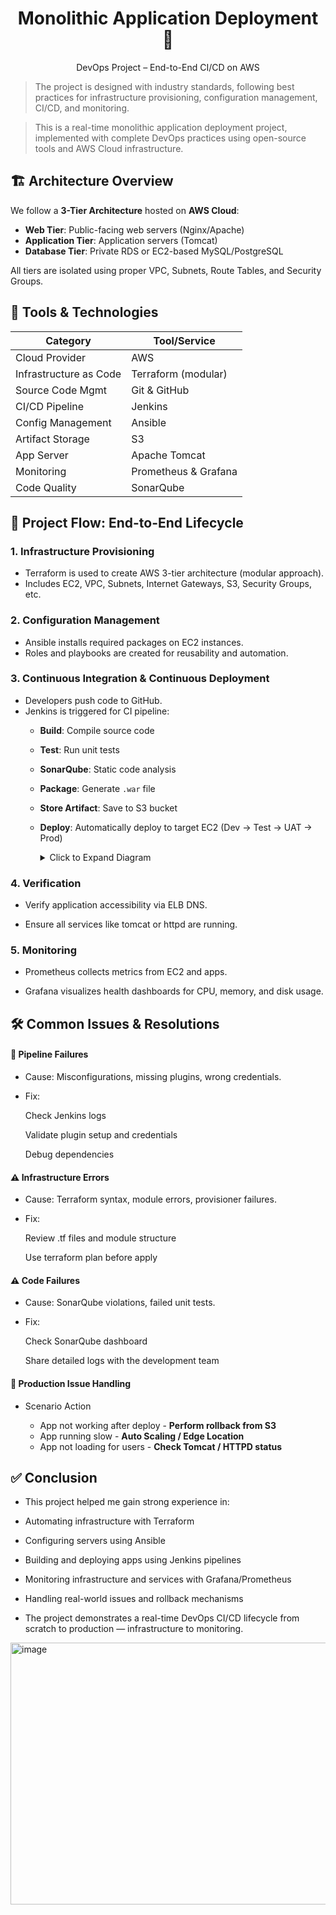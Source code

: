 
<h1 align="center">
 Monolithic Application Deployment 🚀 
</h1>

<p align="center">
  DevOps Project – End-to-End CI/CD on AWS
</p>


> The project is designed with industry standards, following best practices for infrastructure provisioning, configuration management, CI/CD, and monitoring.

> This is a real-time monolithic application deployment project, implemented with complete DevOps practices using open-source tools and AWS Cloud infrastructure.

## 🏗️ Architecture Overview

We follow a **3-Tier Architecture** hosted on **AWS Cloud**:

- **Web Tier**: Public-facing web servers (Nginx/Apache)
- **Application Tier**: Application servers (Tomcat)
- **Database Tier**: Private RDS or EC2-based MySQL/PostgreSQL

All tiers are isolated using proper VPC, Subnets, Route Tables, and Security Groups.



## 🔧 Tools & Technologies

  
| Category               | Tool/Service            |
|------------------------|-------------------------|
| Cloud Provider         | AWS                     |
| Infrastructure as Code | Terraform (modular)     |
| Source Code Mgmt       | Git & GitHub            |
| CI/CD Pipeline         | Jenkins                 |
| Config Management      | Ansible                 |
| Artifact Storage       | S3                      |
| App Server             | Apache Tomcat           |
| Monitoring             | Prometheus & Grafana    |
| Code Quality           | SonarQube               |



## 📌 Project Flow: End-to-End Lifecycle

### 1. Infrastructure Provisioning
- Terraform is used to create AWS 3-tier architecture (modular approach).
- Includes EC2, VPC, Subnets, Internet Gateways, S3, Security Groups, etc.

### 2. Configuration Management
- Ansible installs required packages on EC2 instances.
- Roles and playbooks are created for reusability and automation.

### 3. Continuous Integration & Continuous Deployment
- Developers push code to GitHub.
- Jenkins is triggered for CI pipeline:
  - **Build**: Compile source code
  - **Test**: Run unit tests
  - **SonarQube**: Static code analysis
  - **Package**: Generate `.war` file
  - **Store Artifact**: Save to S3 bucket
  - **Deploy**: Automatically deploy to target EC2 (Dev → Test → UAT → Prod)


    <details> <summary>Click to Expand Diagram</summary>

    graph TD
    
         A[Developer Pushes Code] --> B[Jenkins CI/CD Pipeline]
    
         B --> C [Build & Test]
    
         C --> D [SonarQube Quality Gate]
    
         D --> E [Generate Artifact (.war)]
    
         E --> F [Upload to S3 Bucket]
    
         F --> G [Deploy using Ansible]
    
         G --> H [Tomcat App Server]
</details>


### 4. Verification
 - Verify application accessibility via ELB DNS.

- Ensure all services like tomcat or httpd are running.

### 5. Monitoring

- Prometheus collects metrics from EC2 and apps.

- Grafana visualizes health dashboards for CPU, memory, and disk usage.


## 🛠️ Common Issues & Resolutions

#### 🔴 Pipeline Failures
- Cause: Misconfigurations, missing plugins, wrong credentials.

- Fix:

     Check Jenkins logs

     Validate plugin setup and credentials

     Debug dependencies

#### ⚠️ Infrastructure Errors

- Cause: Terraform syntax, module errors, provisioner failures.

- Fix:

     Review .tf files and module structure

     Use terraform plan before apply

#### ⚠️ Code Failures
- Cause: SonarQube violations, failed unit tests.

- Fix:

     Check SonarQube dashboard

     Share detailed logs with the development team

#### 🔄 Production Issue Handling
- Scenario	Action
  
     * App not working after deploy	- **Perform rollback from S3**
     * App running slow	- **Auto Scaling / Edge Location**
     * App not loading for users	- **Check Tomcat / HTTPD status**


## ✅ Conclusion

- This project helped me gain strong experience in:

- Automating infrastructure with Terraform

- Configuring servers using Ansible

- Building and deploying apps using Jenkins pipelines

- Monitoring infrastructure and services with Grafana/Prometheus

- Handling real-world issues and rollback mechanisms

- The project demonstrates a real-time DevOps CI/CD lifecycle from scratch to production — infrastructure to monitoring.

<img width="1114" height="419" alt="image" src="https://github.com/user-attachments/assets/aee877e7-f665-4510-b2a1-d0d296500ae5" />
